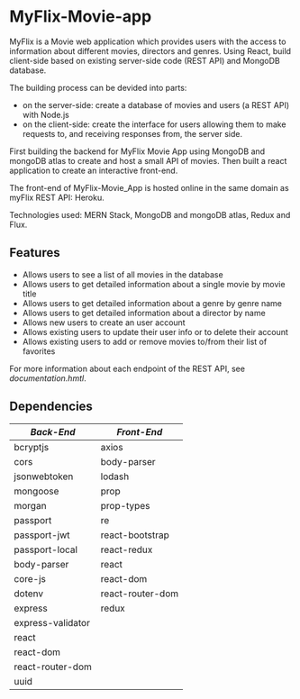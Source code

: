 # MyFlix-Movie-app
MyFlix is a Movie web application which provides users with the access to information about different movies, directors and genres. Using React, build client-side based on existing server-side code (REST API) and MongoDB database.

The building process can be devided into parts: 
- on the server-side: create a database of movies and users (a REST API) with Node.js 
- on the client-side: create the interface for users allowing them to make requests to, and receiving responses from, the server side.

First building the backend for MyFlix Movie App using MongoDB and mongoDB atlas to create and host a small API of movies. 
Then built a react application to create an interactive front-end. 

The front-end of MyFlix-Movie_App is hosted online in the same domain as myFlix REST API: Heroku.

Technologies used: MERN Stack, MongoDB and mongoDB atlas, Redux and Flux.

## Features

- Allows users to see a list of all movies in the database
- Allows users to get detailed information about a single movie by movie title
- Allows users to get detailed information about a genre by genre name
- Allows users to get detailed information about a director by name
- Allows new users to create an user account
- Allows existing users to update their user info or to delete their account
- Allows existing users to add or remove movies to/from their list of favorites

For more information about each endpoint of the REST API, see *documentation.hmtl*.

## Dependencies
*Back-End*   | *Front-End*
------------ | -------------
bcryptjs | axios
cors | body-parser
jsonwebtoken | lodash
mongoose | prop
morgan | prop-types
passport | re
passport-jwt | react-bootstrap
passport-local | react-redux 
body-parser | react
core-js | react-dom
dotenv | react-router-dom
express | redux
express-validator |
react |  
react-dom | 
react-router-dom | 
uuid | 
